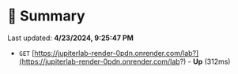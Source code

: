 # 📖 Summary
Last updated: **4/23/2024, 9:25:47 PM**

- `GET` [https://jupiterlab-render-0pdn.onrender.com/lab?](https://jupiterlab-render-0pdn.onrender.com/lab?) - **Up** (312ms)

